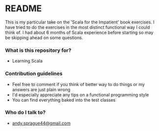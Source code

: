 # README #

This is my particular take on the 'Scala for the Impatient' book exercises.  I have tried to do the exercises in the most distinct functional way I could think of.  I had about 6 months of Scala experience before starting so may be skipping ahead on some questions.

### What is this repository for? ###

* Learning Scala

### Contribution guidelines ###

* Feel free to comment if you think of better way to do things or my answers are just plain wrong
* I'd especially appreciate any tips on a functional programming style
* You can find everything baked into the test classes

### Who do I talk to? ###

* andy.sprague44@gmail.com